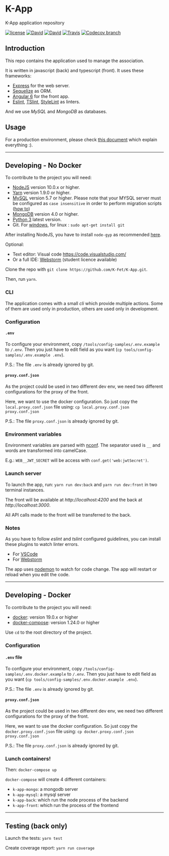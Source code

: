 # K-App
K-App application repository

[![license](https://img.shields.io/github/license/K-Fet/K-App.svg)](./LICENSE.md)
[![David](https://img.shields.io/david/K-Fet/K-App.svg)](https://david-dm.org/K-Fet/K-App)
[![David](https://img.shields.io/david/dev/K-Fet/K-App.svg)](https://david-dm.org/K-Fet/K-App)
[![Travis](https://img.shields.io/travis/K-Fet/K-App.svg)](https://travis-ci.org/K-Fet/K-App)
[![Codecov branch](https://img.shields.io/codecov/c/github/K-Fet/K-App.svg)](https://codecov.io/gh/K-Fet/K-App/)


## Introduction

This repo contains the application used to manage the association.

It is written in javascript (back) and typescript (front).
It uses these frameworks:
- [Express](https://expressjs.com) for the web server.
- [Sequelize](http://sequelizejs.com) as ORM.
- [Angular 6](https://angular.io/) for the front app.
- [Eslint](https://eslint.org/), [TSlint](https://palantir.github.io/tslint/), [StyleLint](https://stylelint.io/) as linters.

And we use *MySQL* and *MongoDB* as databases.

## Usage

For a production environment, please check [this document](./docs/Deployment.md) 
which explain everything :).


---

## Developing - No Docker

To contribute to the project you will need:
- [NodeJS](https://nodejs.org/en/) version 10.0.x or higher.
- [Yarn](https://yarnpkg.com) version 1.9.0 or higher.
- [MySQL](https://dev.mysql.com/downloads/mysql) version 5.7 or higher. Please note that your MYSQL server must be configured as `case insensitive` in order to perform migration scripts ([how to](https://dba.stackexchange.com/a/69330))
- [MongoDB](https://www.mongodb.com/download-center/community) version 4.0 or higher.
- [Python 3](https://www.python.org/download/releases/3.0/) latest version.
- Git. For [windows](https://git-scm.com/downloads), for linux : `sudo apt-get install git`

After installing NodeJS,
you have to install `node-gyp` as recommended 
[here](https://www.npmjs.com/package/node-gyp#installation).

Optional:
- Text editor: Visual code https://code.visualstudio.com/
- Or a full IDE: [Webstorm](https://www.jetbrains.com/webstorm/)
    (student licence available) 

Clone the repo with `git clone https://github.com/K-Fet/K-App.git`.

Then, run `yarn`.

### CLI

The application comes with a small _cli_ which provide multiple actions. 
Some of them are used only in production, others are used only in development.

### Configuration

#### `.env`
To configure your environment, copy `/tools/config-samples/.env.example` to `/.env`.
Then you just have to edit field as you want (`cp tools/config-samples/.env.example .env`).

P.S.: The file `.env` is already ignored by git.

#### `proxy.conf.json`

As the project could be used in two different dev env, we need two different configurations for the proxy of the front.

Here, we want to use the docker configuration. So just copy the `local.proxy.conf.json` file using: `cp local.proxy.conf.json proxy.conf.json`

P.S.: The file `proxy.conf.json` is already ignored by git.


### Environment variables

Environment variables are parsed with [nconf](https://github.com/indexzero/nconf/).
The separator used is `__` and words are transformed into camelCase.

E.g.: `WEB__JWT_SECRET` will be access with `conf.get('web:jwtSecret')`.


### Launch server

To launch the app, run: `yarn run dev:back` and `yarn run dev:front` in two terminal instances.

The front will be available at _http://localhost:4200_ and the back at _http://localhost:3000_.

All API calls made to the front will be transferred to the back.

### Notes

As you have to follow *eslint* and *tslint* configured guidelines, 
you can install these plugins to watch linter errors.

* For [VSCode](https://marketplace.visualstudio.com/items?itemName=dbaeumer.vscode-eslint)
* For [Webstorm](http://plugins.jetbrains.com/plugin/7494)

The app uses [nodemon](https://nodemon.io/) to watch for code change.
The app will restart or reload when you edit the code.

---

## Developing - Docker

To contribute to the project you will need:
- [docker](https://docs.docker.com/install/): version 19.0.x or higher
- [docker-compose](https://docs.docker.com/compose/install/): version 1.24.0 or higher

Use `cd` to the root directory of the project.

### Configuration

#### `.env` file

To configure your environment, copy `/tools/config-samples/.env.docker.example` to `/.env`.
Then you just have to edit field as you want (`cp tools/config-samples/.env.docker.example .env`).

P.S.: The file `.env` is already ignored by git.

#### `proxy.conf.json`

As the project could be used in two different dev env, we need two different configurations for the proxy of the front.

Here, we want to use the docker configuration. So just copy the `docker.proxy.conf.json` file using: `cp docker.proxy.conf.json proxy.conf.json`

P.S.: The file `proxy.conf.json` is already ignored by git.

### Lunch containers!

Then: `docker-compose up`

`docker-compose` will create 4 different containers:
- `k-app-mongo`: a mongodb server
- `k-app-mysql`: a mysql server
- `k-app-back`: which run the node process of the backend
- `k-app-front`: which run the process of the frontend 

---

## Testing (back only)

Launch the tests: `yarn test`

Create coverage report: `yarn run coverage`
